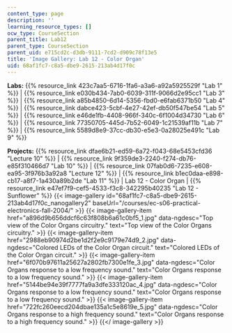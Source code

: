 ```yaml
---
content_type: page
description: ''
learning_resource_types: []
ocw_type: CourseSection
parent_title: Lab12
parent_type: CourseSection
parent_uid: e715cd2c-d3db-9111-7cd2-d909c78f13e5
title: 'Image Gallery: Lab 12 - Color Organ'
uid: 68af1fc7-c8a5-dbe9-2615-213ab4d17f0c
---
```


**Labs:** {{% resource_link 423c7aa5-6716-1fa6-a3a6-a92a5925529f "Lab 1" %}} | {{% resource_link e030b434-7ab0-6039-311f-9066d2e95cc1 "Lab 3" %}} | {{% resource_link a85b4850-6d14-5356-fbd0-e6fab6371b50 "Lab 4" %}} | {{% resource_link dabce423-5cbf-4e27-42ef-db50f547be54 "Lab 5" %}} | {{% resource_link e46de1fb-4408-966f-340c-6f1004d34730 "Lab 6" %}} | {{% resource_link 77350705-445d-7b52-6049-1c21539af11b "Lab 7" %}} | {{% resource_link 5589d8e9-37cc-db30-e5e3-0a28025e491c "Lab 9" %}}

**Projects:** {{% resource_link dfae6b21-ed59-6a72-f043-68e5453cfd36 "Lecture 10" %}} | {{% resource_link 9f359de3-2240-f274-db76-e85f310466d7 "Lab 10" %}} | {{% resource_link 07fab0d6-7235-e608-ea95-3f976b3a92a8 "Lecture 12" %}} | {{% resource_link b1ec0daa-e898-cb17-a8f7-1a430a89b2de "Lab 11" %}} | Lab 12 - Color Organ | {{% resource_link e47ef7f9-cef5-4533-f3c8-342295b40235 "Lab 12 - Sunflower" %}}
{{< image-gallery id="68af1fc7-c8a5-dbe9-2615-213ab4d17f0c_nanogallery2" baseUrl="/courses/ec-s06-practical-electronics-fall-2004/" >}}
{{< image-gallery-item href="a896d9b656ddcf6c63f808b6a61c0bf5_1.jpg" data-ngdesc="Top view of the Color Organs circuitry." text="Top view of the Color Organs circuitry." >}}
{{< image-gallery-item href="2988eb90974d2be1d2f2e9c9179e74d9_2.jpg" data-ngdesc="Colored LEDs of the Color Organ circuit." text="Colored LEDs of the Color Organ circuit." >}}
{{< image-gallery-item href="6f070b97611a25627a2802fb7300e1fe_3.jpg" data-ngdesc="Color Organs response to a low frequency sound." text="Color Organs response to a low frequency sound." >}}
{{< image-gallery-item href="5144be94e39f7777fa9a3dfe333120ac_4.jpg" data-ngdesc="Color Organs response to a low frequency sound." text="Color Organs response to a low frequency sound." >}}
{{< image-gallery-item href="722fc260eecd204dbae135a1c5e8619e_5.jpg" data-ngdesc="Color Organs response to a high frequency sound." text="Color Organs response to a high frequency sound." >}}
{{</ image-gallery >}}